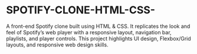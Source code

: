 # SPOTIFY-CLONE-HTML-CSS-
A front-end Spotify clone built using HTML &amp; CSS. It replicates the look and feel of Spotify’s web player with a responsive layout, navigation bar, playlists, and player controls. This project highlights UI design, Flexbox/Grid layouts, and responsive web design skills.

